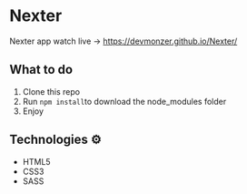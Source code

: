 # Nexter

Nexter app watch live -> https://devmonzer.github.io/Nexter/ 

## What to do 
1. Clone this repo   
2. Run `npm install`to download the node_modules folder  
3. Enjoy
 
## Technologies ⚙️

* HTML5  
* CSS3
* SASS

 
